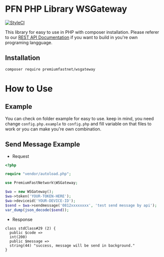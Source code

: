 # PFN PHP Library WSGateway

[![StyleCI](https://github.styleci.io/repos/222653815/shield?branch=master)](https://github.styleci.io/repos/222653815)

This library for easy to use in PHP with composer installation. Please referer to our [REST API Documentation](https://docs.premiumfast.net/tutorials/whatsapp-gateway/rest-api) if you want to build in you're own programing langguage.

## Installation
```
composer require premiumfastnet/wsgateway
```

# How to Use

## Example
You can check on folder example for easy to use. keep in mind, you need change `config.php.example` to `config.php` and fill variable on that files to work or you can make you're own combination.

## Send Message Example

- Request
```php
<?php

require "vendor/autoload.php";

use PremiumFastNetwork\WSGateway;

$wa = new WSGateway();
$wa->token('YOUR-TOKEN-HERE');
$wa->deviceid('YOUR-DEVICE-ID');
$send = $wa->sendmessage('0812xxxxxxxx', 'test send message by api');
var_dump(json_decode($send));
```

- Response
```
class stdClass#29 (2) {
  public $code =>
  int(200)
  public $message =>
  string(44) "success, message will be send in background."
}
```